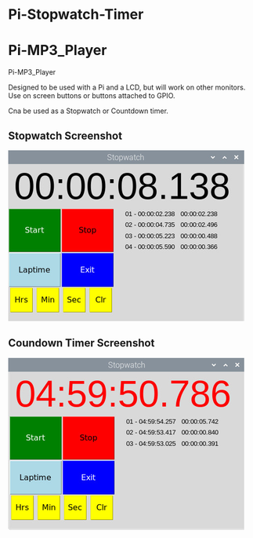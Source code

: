 # Pi-Stopwatch-Timer

# Pi-MP3_Player
Pi-MP3_Player

Designed to be used with a Pi and a LCD, but will work on other monitors. Use on screen buttons or buttons attached to GPIO.

Cna be used as a Stopwatch or Countdown timer.

## Stopwatch Screenshot

![screenshot](stopwatch.jpg)

## Coundown Timer Screenshot

![screenshot](timer.jpg)
